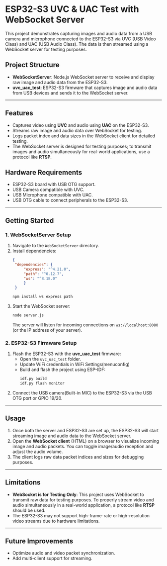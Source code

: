# ESP32-S3 UVC & UAC Test with WebSocket Server

This project demonstrates capturing images and audio data from a USB camera and microphone connected to the ESP32-S3 via UVC (USB Video Class) and UAC (USB Audio Class). The data is then streamed using a WebSocket server for testing purposes.

## Project Structure
- **WebSocketServer**: Node.js WebSocket server to receive and display raw image and audio data from the ESP32-S3.
- **uvc_uac_test**: ESP32-S3 firmware that captures image and audio data from USB devices and sends it to the WebSocket server.

---

## Features
- Captures video using **UVC** and audio using **UAC** on the ESP32-S3.
- Streams raw image and audio data over WebSocket for testing.
- Logs packet index and data sizes in the WebSocket client for detailed testing.
- The WebSocket server is designed for testing purposes; to transmit images and audio simultaneously for real-world applications, use a protocol like **RTSP**.

## Hardware Requirements
- ESP32-S3 board with USB OTG support.
- USB Camera compatible with UVC.
- USB Microphone compatible with UAC.
- USB OTG cable to connect peripherals to the ESP32-S3.

---

## Getting Started

### 1. WebSocketServer Setup

1. Navigate to the `WebSocketServer` directory.
2. Install dependencies:
   ```JSON
   {
    "dependencies": {
        "express": "^4.21.0",
        "path": "^0.12.7",
        "ws": "^8.18.0"
        }
    }
   ```
   ```bash
   npm install ws express path
   ```
3. Start the WebSocket server:
   ```bash
   node server.js
   ```
   The server will listen for incoming connections on `ws://localhost:8080` (or the IP address of your server).

### 2. ESP32-S3 Firmware Setup

1. Flash the ESP32-S3 with the **uvc_uac_test** firmware:
   - Open the `uvc_uac_test` folder.
   - Update WiFi credentials in WiFi Settings(menuconfig)
   - Build and flash the project using ESP-IDF:
     ```bash
     idf.py build
     idf.py flash monitor
     ```
2. Connect the USB camera(Built-in MIC) to the ESP32-S3 via the USB OTG port or GPIO 19/20.

---

## Usage

1. Once both the server and ESP32-S3 are set up, the ESP32-S3 will start streaming image and audio data to the WebSocket server.
2. Open the **WebSocket client** (HTML) on a browser to visualize incoming image and audio packets. You can toggle image/audio reception and adjust the audio volume.
3. The client logs raw data packet indices and sizes for debugging purposes.

---

## Limitations

- **WebSocket is for Testing Only**: This project uses WebSocket to transmit raw data for testing purposes. To properly stream video and audio simultaneously in a real-world application, a protocol like **RTSP** should be used.
- The ESP32-S3 may not support high-frame-rate or high-resolution video streams due to hardware limitations.

---

## Future Improvements

- Optimize audio and video packet synchronization.
- Add multi-client support for streaming.
